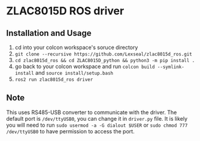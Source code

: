 # ZLAC8015D ROS driver

## Installation and Usage

1. cd into your colcon workspace's soruce directory
2. `git clone --recursive https://github.com/Lexseal/zlac8015d_ros.git`
3. `cd zlac8015d_ros && cd ZLAC8015D_python && python3 -m pip install .`
4. go back to your colcon workspace and run `colcon build --symlink-install` and `source install/setup.bash`
5. `ros2 run zlac8015d_ros driver`

## Note

This uses RS485-USB converter to communicate with the driver. The default port is `/dev/ttyUSB0`, you can change it in `driver.py` file. It is likely you will need to run `sudo usermod -a -G dialout $USER` or `sudo chmod 777 /dev/ttyUSB0` to have permission to access the port.